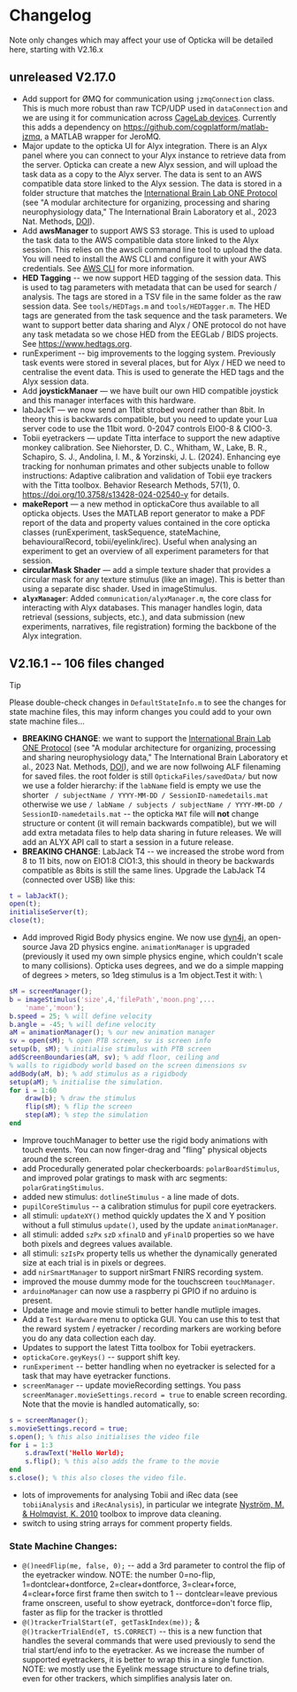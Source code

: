 # Changelog

Note only changes which may affect your use of Opticka will be detailed here, starting with V2.16.x

## unreleased V2.17.0

* Add support for ØMQ for communication using `jzmqConnection` class. This is much more robust than raw TCP/UDP used in `dataConnection` and we are using it for communication across [CageLab devices](https://github.com/cogplatform/CageLab). Currently this adds a dependency on <https://github.com/cogplatform/matlab-jzmq>, a MATLAB wrapper for JeroMQ.
* Major update to the opticka UI for Alyx integration. There is an Alyx panel where you can connect to your Alyx instance to retrieve data from the server. Opticka can create a new Alyx session, and will upload the task data as a copy to the Alyx server. The data is sent to an AWS compatible data store linked to the Alyx session. The data is stored in a folder structure that matches the [International Brain Lab ONE Protocol](https://int-brain-lab.github.io/ONE/alf_intro.html) (see "A modular architecture for organizing, processing and sharing neurophysiology data," The International Brain Laboratory et al., 2023 Nat. Methods, [DOI](https://doi.org/10.1038/s41592-022-01742-6)).
* Add **awsManager** to support AWS S3 storage. This is used to upload the task data to the AWS compatible data store linked to the Alyx session. This relies on the awscli command line tool to upload the data. You will need to install the AWS CLI and configure it with your AWS credentials. See [AWS CLI](https://docs.aws.amazon.com/cli/latest/userguide/getting-started-install.html) for more information.
* **HED Tagging** -- we now support HED tagging of the session data. This is used to tag parameters with metadata that can be used for search / analysis. The tags are stored in a TSV file in the same folder as the raw session data. See `tools/HEDTags.m` and `tools/HEDTagger.m`. The HED tags are generated from the task sequence and the task parameters. We want to support better data sharing and Alyx / ONE protocol do not have any task metadata so we chose HED from the EEGLab / BIDS projects. See <https://www.hedtags.org>.
* runExperiment -- big improvements to the logging system. Previously task events were stored in several places, but for Alyx / HED we need to centralise the event data. This is used to generate the HED tags and the Alyx session data. 
* Add **joystickManaer** — we have built our own HID compatible joystick and this manager interfaces with this hardware.
* labJackT — we now send an 11bit strobed word rather than 8bit. In theory this is backwards compatible, but you need to update your Lua server code to use the 11bit word. 0-2047 controls EIO0-8 & CIO0-3.
* Tobii eyetrackers — update Titta interface to support the new adaptive monkey calibration. See Niehorster, D. C., Whitham, W., Lake, B. R., Schapiro, S. J., Andolina, I. M., & Yorzinski, J. L. (2024). Enhancing eye tracking for nonhuman primates and other subjects unable to follow instructions: Adaptive calibration and validation of Tobii eye trackers with the Titta toolbox. Behavior Research Methods, 57(1), 0. https://doi.org/10.3758/s13428-024-02540-y for details.
* **makeReport** — a new method in optickaCore thus available to all opticka objects. Uses the MATLAB report generator to make a PDF report of the data and property values contained in the core opticka classes (runExperiment, taskSequence, stateMachine, behaviouralRecord, tobii/eyelink/irec). Useful when analysing an experiment to get an overview of all experiment parameters for that session.
* **circularMask Shader** — add a simple texture shader that provides a circular mask for any texture stimulus (like an image). This is better than using a separate disc shader. Used in imageStimulus.
*   **`alyxManager`**: Added `communication/alyxManager.m`, the core class for interacting with Alyx databases. This manager handles login, data retrieval (sessions, subjects, etc.), and data submission (new experiments, narratives, file registration) forming the backbone of the Alyx integration.

## V2.16.1 -- 106 files changed

> [!TIP]
> Please double-check changes in `DefaultStateInfo.m` to see the changes for state machine files, this may inform changes you could add to your own state machine files...


* **BREAKING CHANGE**: we want to support the [International Brain Lab ONE Protocol](https://int-brain-lab.github.io/ONE/alf_intro.html) (see "A modular architecture for organizing, processing and sharing neurophysiology data," The International Brain Laboratory et al., 2023 Nat. Methods, [DOI](https://doi.org/10.1038/s41592-022-01742-6)), and we are now follwoing ALF filenaming for saved files. the root folder is still `OptickaFiles/savedData/` but now we use a folder hierarchy: if the `labName` field is empty we use the shorter  ` / subjectName / YYYY-MM-DD / SessionID-namedetails.mat` otherwise we use `/ labName / subjects / subjectName / YYYY-MM-DD / SessionID-namedetails.mat` -- the opticka `MAT` file will **not** change structure or content (it will remain backwards compatible), but we will add extra metadata files to help data sharing in future releases. We will add an ALYX API call to start a session in a future release.
* **BREAKING CHANGE**: LabJack T4 -- we increased the strobe word from 8 to 11 bits, now on EIO1:8 CIO1:3, this should in theory be backwards compatible as 8bits is still the same lines. Upgrade the LabJack T4 (connected over USB) like this:
```matlab
t = labJackT();
open(t);
initialiseServer(t);
close(t);
```
* Add improved Rigid Body physics engine. We now use [dyn4j](https://dyn4j.org), an open-source Java 2D physics engine. `animationManager` is upgraded (previously it used my own simple physics engine, which couldn't scale to many collisions). Opticka uses degrees, and we do a simple mapping of degrees > meters, so 1deg stimulus is a 1m object.Test it with:  \
```matlab
sM = screenManager();
b = imageStimulus('size',4,'filePath','moon.png',...
    'name','moon');
b.speed = 25; % will define velocity
b.angle = -45; % will define velocity
aM = animationManager(); % our new animation manager
sv = open(sM); % open PTB screen, sv is screen info
setup(b, sM); % initialise stimulus with PTB screen
addScreenBoundaries(aM, sv); % add floor, ceiling and
% walls to rigidbody world based on the screen dimensions sv
addBody(aM, b); % add stimulus as a rigidbody
setup(aM); % initialise the simulation.
for i = 1:60
	draw(b); % draw the stimulus
	flip(sM); % flip the screen
	step(aM); % step the simulation
end
```  
* Improve touchManager to better use the rigid body animations with touch events. You can now finger-drag and "fling" physical objects around the screen.
* add Procedurally generated polar checkerboards: `polarBoardStimulus`, and improved polar gratings to mask with arc segments: `polarGratingStimulus`.
* added new stimulus: `dotlineStimulus` - a line made of dots.
* `pupilCoreStimulus` -- a calibration stimulus for pupil core eyetrackers.
* all stimuli: `updateXY()` method quickly updates the X and Y position without a full stimulus `update()`, used by the update `animationManager`.
* all stimuli: added `szPx` `szD` `xfinalD` and `yFinalD` properties so we have both pixels and degrees values available.
* all stimuli: `szIsPx` property tells us whether the dynamically generated size at each trial is in pixels or degrees.
* add `nirSmartManager` to support nirSmart FNIRS recording system.
* improved the mouse dummy mode for the touchscreen `touchManager`.
* `arduinoManager` can now use a raspberry pi GPIO if no arduino is present.
* Update image and movie stimuli to better handle mutliple images.
* Add a `Test Hardware` menu to opticka GUI. You can use this to test that the reward system / eyetracker / recording markers are working before you do any data collection each day.
* Updates to support the latest Titta toolbox for Tobii eyetrackers.
* `optickaCore.geyKeys()` -- support shift key.
* `runExperiment` -- better handling when no eyetracker is selected for a task that may have eyetracker functions.
* `screenManager` -- update movieRecording settings. You pass `screenManager.movieSettings.record = true` to enable screen recording. Note that the movie is handled automatically, so:
```matlab
s = screenManager();
s.movieSettings.record = true;
s.open(); % this also initialises the video file
for i = 1:3
	s.drawText('Hello World);
	s.flip(); % this also adds the frame to the movie
end
s.close(); % this also closes the video file.
```
* lots of improvements for analysing Tobii and iRec data (see `tobiiAnalysis` and `iRecAnalysis`), in particular we integrate [Nyström, M. & Holmqvist, K. 2010](https://github.com/dcnieho/NystromHolmqvist2010) toolbox to improve data cleaning.
* switch to using string arrays for comment property fields.


### State Machine Changes:

* `@()needFlip(me, false, 0);` -- add a 3rd parameter to control the flip of the eyetracker window. NOTE: the number 0=no-flip, 1=dontclear+dontforce, 2=clear+dontforce, 3=clear+force, 4=clear+force first frame then switch to 1 -- dontclear=leave previous frame onscreen, useful to show eyetrack, dontforce=don't force flip, faster as flip for the tracker is throttled
* `@()trackerTrialStart(eT, getTaskIndex(me));` & `@()trackerTrialEnd(eT, tS.CORRECT)` -- this is a new function that handles the several commands that were used previously to send the trial start/end info to the eyetracker. As we increase the number of supported eyetrackers, it is better to wrap this in a single function. NOTE: we mostly use the Eyelink message structure to define trials, even for other trackers, which simplifies analysis later on.